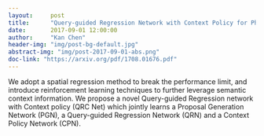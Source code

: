 ```yaml
---
layout:     post
title:      "Query-guided Regression Network with Context Policy for Phrase Grounding"
date:       2017-09-01 12:00:00
author:     "Kan Chen"
header-img: "img/post-bg-default.jpg"
abstract-img: "img/post-2017-09-01-abs.png"
doc-link: "https://arxiv.org/pdf/1708.01676.pdf"
---
```


<p>We adopt a spatial regression method to break the performance limit, and introduce reinforcement learning techniques to further leverage semantic context information. We propose a novel Query-guided Regression network with Context policy (QRC Net) which jointly learns a Proposal Generation Network (PGN), a Query-guided Regression Network (QRN) and a Context Policy Network (CPN).</p>